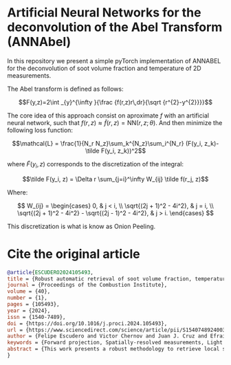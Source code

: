 # Artificial Neural Networks for the deconvolution of the Abel Transform (ANNAbel)
In this repository we present a simple pyTorch implementation of ANNABEL for the deconvolution of soot volume fraction and temperature of 2D measurements.

The Abel transform is defined as follows:

$$F(y,z)=2\int _{y}^{\infty }{\frac {f(r,z)r\,dr}{\sqrt {r^{2}-y^{2}}}}$$

The core idea of this approach consist on aproximate $f$ with an artificial neural network, such that $f(r,z) \approx \tilde f(r,z) = \text{NN}(r,z; \theta)$. And then minimize the following loss function:

$$\mathcal{L} = \frac{1}{N_r N_z}\sum_k^{N_z}\sum_i^{N_r} (F(y_i, z_k)-\tilde F(y_i, z_k))^2$$

where $\tilde F(y_i, z)$ corresponds to the discretization of the integral:

$$\tilde F(y_i, z) = \Delta r \sum_{j=i}^\infty W_{ij} \tilde f(r_j, z)$$

Where:

$$
W_{ij} =
\begin{cases}
    0, & j < i, \\
    \sqrt{(2j + 1)^2 - 4i^2}, & j = i, \\
    \sqrt{(2j + 1)^2 - 4i^2} - \sqrt{(2j - 1)^2 - 4i^2}, & j > i.
\end{cases}
$$

This discretization is what is know as Onion Peeling.

# Cite the original article

```bibtex
@article{ESCUDERO2024105493,
title = {Robust automatic retrieval of soot volume fraction, temperature and radiation for axisymmetric flames},
journal = {Proceedings of the Combustion Institute},
volume = {40},
number = {1},
pages = {105493},
year = {2024},
issn = {1540-7489},
doi = {https://doi.org/10.1016/j.proci.2024.105493},
url = {https://www.sciencedirect.com/science/article/pii/S1540748924003018},
author = {Felipe Escudero and Victor Chernov and Juan J. Cruz and Efraín Magaña and Benjamín Herrmann and Andrés Fuentes},
keywords = {Forward projection, Spatially-resolved measurements, Light extinction/emission, Soot, Artificial neural network},
abstract = {This work presents a robust methodology to retrieve local soot properties from line-of-sight integrated measurements without the need to invert a poorly-conditioned matrix arising from the flame geometry and discretization procedureFirst, a forward fit method is presented. Another method, utilizing an Artificial Neural Network informed by the Abel equation (ANNAbel), is then introduced to circumvent the drawbacks of the forward fit method. Both methods are capable to retrieve soot volume fraction, temperature and radiation satisfactorily from experimental data of an ethylene coflow non-premixed flame, without the need for a tuning a regularization parameter. The ANNAbel approach exhibited greater smoothness for retrieved properties, with lower errors when comparing the reconstructed data against the original experimental data. This was also evident when comparing local soot properties in a numerical framework. The ANNAbel approach also showed high resilience to increased levels of noise, contrary to the fitting approach and classical deconvolution methods. Finally, the ANNAbel method was capable to obtain the local properties even with simulated corrupted data, with a level of precision slightly lower than treating the original experimental data. On the contrary, the rest of the methods failed to perform this task. The ANNAbel method is then a promising approach for the robust and accurate determination of local flame properties, which is especially important for obtaining complex soot properties such as size and composition, where involved data treatment is required, and the results are sensitive to noise.}
}
```
